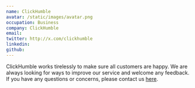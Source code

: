```yaml
---
name: ClickHumble
avatar: /static/images/avatar.png
occupation: Business
company: ClickHumble
email: 
twitter: http://x.com/clickhumble
linkedin: 
github: 
---
```


ClickHumble works tirelessly to make sure all customers are happy. We are always looking for ways to improve our service and welcome any feedback. If you have any questions or concerns, please contact us [here](mailto:).

